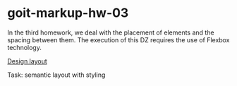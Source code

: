 # goit-markup-hw-03

In the third homework, we deal with the placement of elements and the spacing between them. The execution of this DZ requires the use of Flexbox technology.

[Design layout](<https://www.figma.com/file/B1m2uk25m1eAgroESAuM2g/Web-Studio-(Version-3.0)?type=design&node-id=296708-626&mode=design&t=h9cVOMOuJ9UFjACD-0>)

Task: semantic layout with styling
